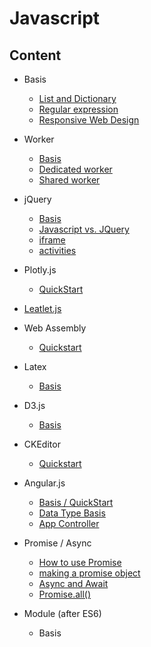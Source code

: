 # Javascript



## Content



* Basis
    * [List and Dictionary](list_and_dictionary.md)
    * [Regular expression](js_regular_expression.md)
    * [Responsive Web Design](responsive_web_design.md)
* Worker
    * [Basis](web_workers.md)
    * [Dedicated worker](dedicated_worker.md)
    * [Shared worker](shared_worker.md)
* jQuery
    * [Basis](jquery_basis.md)
    * [Javascript vs. JQuery](javascript_jquery.md)
    * [iframe](jquery_iframe.md)
    * [activities](jquery_activities.md)

* Plotly.js
    * [QuickStart](plotly.md)
* [Leatlet.js](leaflet.js)
* Web Assembly
    * [Quickstart](webassembly_quickstart.md)
* Latex
    * [Basis](latex.md)
* D3.js
    * [Basis](d3js.md)
* CKEditor
    * [Quickstart](creditor.md)
* Angular.js
    * [Basis / QuickStart](angularjs.md)
    * [Data Type Basis](angularjs_basis_data_type_operation.md)
    * [App Controller](angularjs_app_controller.md)
* Promise / Async
    * [How to use Promise](use_promise.md)
    * [making a promise object](making_a_promise_object.md)
    * [Async and Await](async_await.md)
    * [Promise.all()](promise_all.md)
* Module (after ES6)

    *   Basis